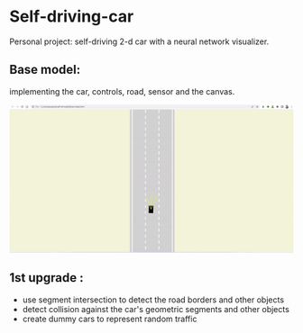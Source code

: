 # Self-driving-car
Personal project: self-driving 2-d car with a neural network visualizer.

## Base model: 
implementing the car, controls, road, sensor and the canvas.

![](ezgif.com-gif-maker.gif)

## 1st upgrade :
- use segment intersection to detect the road borders and other objects
- detect collision against the car's geometric segments and other objects 
- create dummy cars to represent random traffic 
